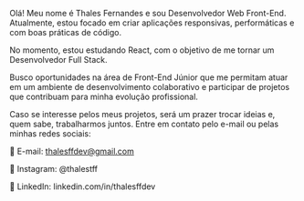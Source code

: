 Olá! Meu nome é Thales Fernandes e sou Desenvolvedor Web Front-End. Atualmente, estou focado em criar aplicações responsivas, performáticas e com boas práticas de código.

No momento, estou estudando React, com o objetivo de me tornar um Desenvolvedor Full Stack.

Busco oportunidades na área de Front-End Júnior que me permitam atuar em um ambiente de desenvolvimento colaborativo e participar de projetos que contribuam para minha evolução profissional.

Caso se interesse pelos meus projetos, será um prazer trocar ideias e, quem sabe, trabalharmos juntos.
Entre em contato pelo e-mail ou pelas minhas redes sociais:

📧 E-mail: thalesffdev@gmail.com

📱 Instagram: @thalestff

💼 LinkedIn: linkedin.com/in/thalesffdev
